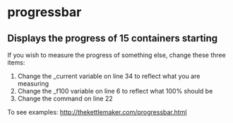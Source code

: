 # progressbar
## Displays the progress of 15 containers starting
If you wish to measure the progress of something else, change these three items:
1. Change the \_current variable on line 34 to reflect what you are measuring
2. Change the \_f100 variable on line 6 to reflect what 100% should be
3. Change the command on line 22

To see examples: http://thekettlemaker.com/progressbar.html
